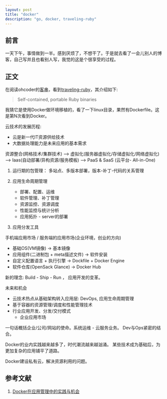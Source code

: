```yaml
---
layout: post
title: "docker"
description: "go, docker, traveling-ruby"
---
```


## 前言

一天下午，事情做到一半。感到厌烦了，不想干了。于是就去看了一会儿别人的博客，自己写并且也看别人写，我觉的这是个很享受的过程。

## 正文

在阅读ohcoder的[客串](http://ohcoder.com/blog/2014/12/21/diary/)，看到[traveling-ruby](https://github.com/phusion/traveling-ruby)，其介绍如下: 

> Self-contained, portable Ruby binaries

我猜它是使用Docker做环境移植的，看了一下linux目录，果然有Dockerfile。这是第N次看到Docker。

云技术的发展历程: 

* 云是新一代IT资源供给技术
* 大数据处理能力是未来应用的基本需求

资源整合(网格技术/集群技术) --> 虚拟化(服务器虚拟化/存储虚拟化/网络虚拟化) --> Iaas(自动部署/异构资源/服务模板) --> PaaS & SaaS (云平台- All-in-One) 

1. 运行期的包管理： 多站点、多版本部署，版本-补丁-代码的关系管理

2. 应用生命周期管理
   
   - 部署、配置、运维
   - 软件管理、补丁管理
   - 资源监控、资源调度
   - 性能监控与统计分析
   - 应用拓扑 - server的部署

3. 应用分发工具

手机端应用市场 / 服务端的应用市场(企业环境，创业的方向) 

   - 基础OS(VM镜像)                     ->  基本镜像
   - 应用组件(二进制包 + meta描述文件)  ->  软件安装
   - 自定义配置语言 + 执行引擎          ->  Dockfile + Docker Engine
   - 软件仓库(OpenSack Glance)          ->  Docker Hub

新的理念: Build - Ship - Run ， 应用开发的变革。

未来和机会

* 云技术热点从基础架构转入应用层: DevOps, 应用生命周期管理
* 基于容器的资源管理/调度和性能管理技术
* 行业应用开发、分发/交付模式
  - 企业应用市场

一句话概括企业/公司/网站的使命。系统运维 - 云服务业务。 Dev与Ops紧密的结合。

Docker的业内实践越来越多了，时代潮流越来越汹涌。 某些技术成为基础后，为更加复杂的应用铺平了道路。

Docker建设私有云，解决资源利用的问题。

## 参考文献

1. [Docker在应用管理中的实践与机会](http://www.infoq.com/cn/presentations/practice-and-opportunity-of-docker-in-the-app-management)
